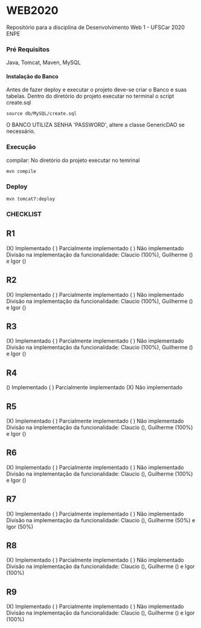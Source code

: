 # WEB2020
Repositório para a disciplina de Desenvolvimento Web 1 - UFSCar 2020 ENPE




### Pré Requisitos

Java, Tomcat, Maven, MySQL

#### Instalação do Banco
Antes de fazer deploy e executar o projeto deve-se criar o Banco e suas tabelas. Dentro do diretório do projeto executar no terminal o script create.sql
```
source db/MySQL/create.sql
```
O BANCO UTILIZA SENHA 'PASSWORD', altere a classe GenericDAO se necessário.

### Execução
compilar:
  No diretório do projeto executar no temrinal
```
mvn compile
```
### Deploy
```
mvn tomcat7:deploy
```
### CHECKLIST
  ## R1
  (X) Implementado ( ) Parcialmente implementado ( ) Não implementado
  Divisão na implementação da funcionalidade: Claucio (100%), Guilherme () e Igor ()
  ## R2
  (X) Implementado ( ) Parcialmente implementado ( ) Não implementado
  Divisão na implementação da funcionalidade: Claucio (100%), Guilherme () e Igor ()
  ## R3
  (X) Implementado ( ) Parcialmente implementado ( ) Não implementado
  Divisão na implementação da funcionalidade: Claucio (100%), Guilherme () e Igor ()
  ## R4
  () Implementado ( ) Parcialmente implementado (X) Não implementado
  ## R5
  (X) Implementado ( ) Parcialmente implementado ( ) Não implementado
  Divisão na implementação da funcionalidade: Claucio (), Guilherme (100%) e Igor ()
  ## R6
  (X) Implementado ( ) Parcialmente implementado ( ) Não implementado
  Divisão na implementação da funcionalidade: Claucio (), Guilherme (100%) e Igor ()
  ## R7
  (X) Implementado ( ) Parcialmente implementado ( ) Não implementado
  Divisão na implementação da funcionalidade: Claucio (), Guilherme (50%) e Igor (50%)
  ## R8
  (X) Implementado ( ) Parcialmente implementado ( ) Não implementado
  Divisão na implementação da funcionalidade: Claucio (), Guilherme () e Igor (100%)
  ## R9
  (X) Implementado ( ) Parcialmente implementado ( ) Não implementado
  Divisão na implementação da funcionalidade: Claucio (), Guilherme () e Igor (100%)



